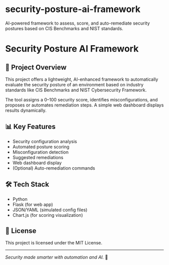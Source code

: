# security-posture-ai-framework
AI-powered framework to assess, score, and auto-remediate security postures based on CIS Benchmarks and NIST standards.

# Security Posture AI Framework

## 🚀 Project Overview
This project offers a lightweight, AI-enhanced framework to automatically evaluate the security posture of an environment based on industry standards like CIS Benchmarks and NIST Cybersecurity Framework.

The tool assigns a 0–100 security score, identifies misconfigurations, and proposes or automates remediation steps. A simple web dashboard displays results dynamically.

## 📊 Key Features
- Security configuration analysis
- Automated posture scoring
- Misconfiguration detection
- Suggested remediations
- Web dashboard display
- (Optional) Auto-remediation commands

## 🛠️ Tech Stack
- Python
- Flask (for web app)
- JSON/YAML (simulated config files)
- Chart.js (for scoring visualization)

## 📄 License
This project is licensed under the MIT License.

---

*Security made smarter with automation and AI.* 🚀
